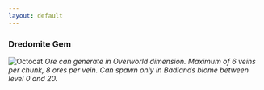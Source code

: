 ```yaml
---
layout: default
---
```



### Dredomite Gem

![Octocat](https://imgur.com/LesoVDE.png)
*Ore can generate in Overworld dimension. Maximum of  6 veins per chunk, 8 ores per vein. Can spawn only in Badlands biome between level 0 and 20.*
